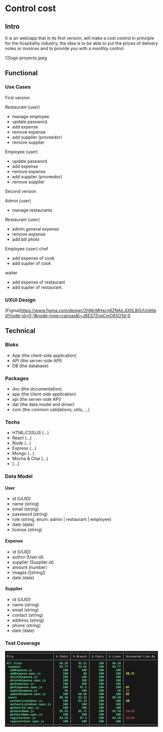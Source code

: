 


# Control cost

## Intro
It is an web/app that in its first version, will make a cost control in principle for the hospitality industry, the idea is to be able to put the prices of delivery notes or invoices and to provide you with a monthly control.

![]logo proyecto.jpeg

## Functional

### Use Cases

First version

Restaurant (user)
- manage employee.
- update password.
- add expense
- remove expense
- add supplier (proveedor)
- remove supplier

Employee (user)
- update password.
- add expense
- remove expense
- add supplier (proveedor)
- remove supplier



Second version

Admin (user)
- manage restaurants

Restaurant (user)
- admin general expense
- remove expense
- add bill photo

Employee (user)
chef
- add expense of cook
- add suplier of cook

waiter
- add expense of restaurant
- add suplier of restaurant.

### UXUI Design
[Figma]https://www.figma.com/design/2hMcMHscn6ZNAiL4X0L8lG/Untitled?node-id=0-1&node-type=canvas&t=J6ES7ZypCmO65O1d-0

## Technical

### Bloks

- App (the client-side application)
- API (the server-side API)
- DB (the database)

### Packages

- doc (the documentation)
- app (the client-side application)
- api (the server-side API)
- dat (the data model and driver)
- com (the common validations, utils, ...)

### Techs

- HTML/CSS/JS (...)
- React (...)
- Node (...)
- Express (...)
- Mongo (...)
- Mocha & Chai (...)
- [...]

### Data Model

#### User
- id (UUID)
- name (string)
- email (string)
- password (string)
- role (string, enum: admin | restaurant | employee)
- date (date)
- license (string)

#### Expense
- id (UUID)
- author (User.id)
- supplier (Supplier.id)
- amount (number)
- images ([string])
- date (date)

#### Supplier
- id (UUID)
- name (string)
- email (string)
- contact (string)
- address (string)
- phone (string)
- date (date)

### Test Coverage 

![alt text](image-1.png)